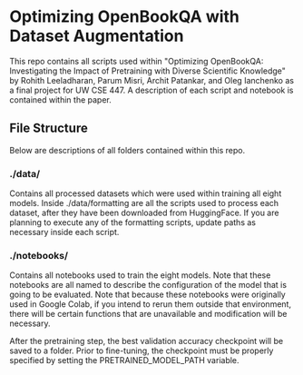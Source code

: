 # Optimizing OpenBookQA with Dataset Augmentation
This repo contains all scripts used within "Optimizing OpenBookQA: Investigating the Impact of Pretraining with Diverse Scientific Knowledge" by Rohith Leeladharan, Parum Misri, Archit Patankar, and Oleg Ianchenko as a final project for UW CSE 447.  A description of each script and notebook is contained within the paper.

## File Structure
Below are descriptions of all folders contained within this repo.

### ./data/
Contains all processed datasets which were used within training all eight models. Inside ./data/formatting are all the scripts used to process each dataset, after they have been downloaded from HuggingFace. If you are planning to execute any of the formatting scripts, update paths as necessary inside each script.

### ./notebooks/
Contains all notebooks used to train the eight models. Note that these notebooks are all named to describe the configuration of the model that is going to be evaluated. Note that because these notebooks were originally used in Google Colab, if you intend to rerun them outside that environment, there will be certain functions that are unavailable and modification will be necessary.

After the pretraining step, the best validation accuracy checkpoint will be saved to a folder. Prior to fine-tuning, the checkpoint must be properly specified by setting the PRETRAINED_MODEL_PATH variable.
